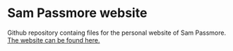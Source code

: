 # Sam Passmore website 

Github repository containg files for the personal website of Sam Passmore. [The website can be found here.](https://www.sampassmore.com/)

